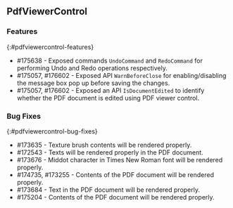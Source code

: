 ## PdfViewerControl

### Features
{:#pdfviewercontrol-features}
* \#175638 - Exposed commands `UndoCommand` and `RedoCommand` for performing Undo and Redo operations respectively.
* \#175057, \#176602 - Exposed API `WarnBeforeClose` for enabling/disabling the message box pop up before saving the changes.
* \#175057, \#176602 - Exposed an API `IsDocumentEdited` to identify whether the PDF document is edited using PDF viewer control.


### Bug Fixes
{:#pdfviewercontrol-bug-fixes} 
* \#173635 - Texture brush contents will be rendered properly.
* \#172543 - Texts will be rendered properly in the PDF document.
* \#173676 - Middot character in Times New Roman font will be rendered properly.
* \#174735, \#173255 - Contents of the PDF document will be rendered properly.
* \#173684 - Text in the PDF document will be rendered properly.
* \#175204 - Contents of the PDF document will be rendered properly.

